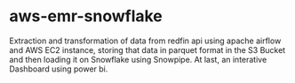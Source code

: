 # aws-emr-snowflake
Extraction and transformation of data from redfin api using apache airflow and AWS EC2 instance, storing that data in parquet format in the S3 Bucket and then loading it on Snowflake using Snowpipe. At last, an interative Dashboard using power bi.
